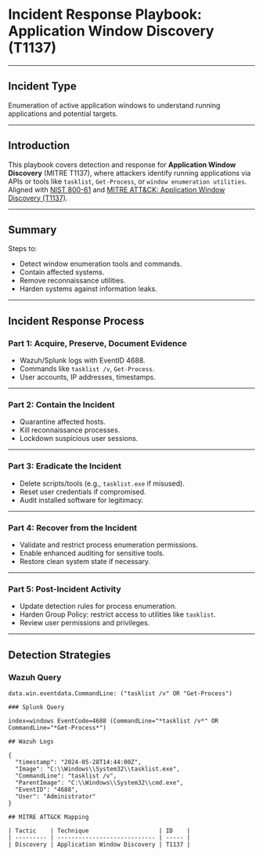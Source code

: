 # Incident Response Playbook: Application Window Discovery (T1137)

---

## Incident Type

Enumeration of active application windows to understand running applications and potential targets.

---

## Introduction

This playbook covers detection and response for **Application Window Discovery** (MITRE T1137), where attackers identify running applications via APIs or tools like `tasklist`, `Get-Process`, or `window enumeration utilities`.  
Aligned with [NIST 800-61](https://nvlpubs.nist.gov/nistpubs/SpecialPublications/NIST.SP.800-61r2.pdf) and [MITRE ATT&CK: Application Window Discovery (T1137)](https://attack.mitre.org/techniques/T1137/).

---

## Summary

Steps to:

- Detect window enumeration tools and commands.
- Contain affected systems.
- Remove reconnaissance utilities.
- Harden systems against information leaks.

---

## Incident Response Process

### Part 1: Acquire, Preserve, Document Evidence

- Wazuh/Splunk logs with EventID 4688.
- Commands like `tasklist /v`, `Get-Process`.
- User accounts, IP addresses, timestamps.

---

### Part 2: Contain the Incident

- Quarantine affected hosts.
- Kill reconnaissance processes.
- Lockdown suspicious user sessions.

---

### Part 3: Eradicate the Incident

- Delete scripts/tools (e.g., `tasklist.exe` if misused).
- Reset user credentials if compromised.
- Audit installed software for legitimacy.

---

### Part 4: Recover from the Incident

- Validate and restrict process enumeration permissions.
- Enable enhanced auditing for sensitive tools.
- Restore clean system state if necessary.

---

### Part 5: Post-Incident Activity

- Update detection rules for process enumeration.
- Harden Group Policy: restrict access to utilities like `tasklist`.
- Review user permissions and privileges.

---

## Detection Strategies

### Wazuh Query

```kql
data.win.eventdata.CommandLine: ("tasklist /v" OR "Get-Process")

### Splunk Query

index=windows EventCode=4688 (CommandLine="*tasklist /v*" OR CommandLine="*Get-Process*")

## Wazuh Logs

{
  "timestamp": "2024-05-28T14:44:00Z",
  "Image": "C:\\Windows\\System32\\tasklist.exe",
  "CommandLine": "tasklist /v",
  "ParentImage": "C:\\Windows\\System32\\cmd.exe",
  "EventID": "4688",
  "User": "Administrator"
}

## MITRE ATT&CK Mapping

| Tactic    | Technique                    | ID    |
| --------- | ---------------------------- | ----- |
| Discovery | Application Window Discovery | T1137 |

